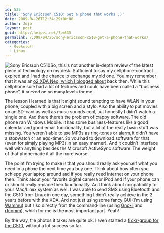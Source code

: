 ```yaml
---
id: 535
title: 'Sony Ericsson C510: Get a phone that works ;)'
date: 2009-04-26T12:34:29+00:00
author: Jojo
layout: post
guid: http://heipei.net/?p=535
permalink: /2009/04/26/sony-ericsson-c510-get-a-phone-that-works/
categories:
  - Geekstuff
  - Linux
---
```

<img data-echo="/weblog/c510.jpg" alt="Sony Ericsson C510" class="alignleft" />So, this is not another in-depth review of the latest piece of technology on my desk. Sufficient to say my cellphone-contract expired and I had the chance to exchange my old one. You may remember that it was an [o2 XDA Neo, which I blogged about](https://heipei.net/2007/08/09/o2-xda-neo/) back then. While this cellphone sure had a lot of features and could have been called a &#8220;business phone&#8221;, it sucked on so many levels for me.
  
The lesson I learned is that it might sound tempting to have WLAN in your phone, coupled with a big screen and a stylo. Also the ability to put movies on an SD-card as well as music sounds cool, but honestly I didn&#8217;t watch a single one. And there there&#8217;s the problem of crappy software. The old phone ran Windows Mobile. It has some business-features like a good calendar and good email functionality, but a lot of the really basic stuff was missing. You weren&#8217;t able to use MP3s as ring-tones or alarm, it didn&#8217;t have a stopwatch or an egg-timer. So you had to download software for that (even for simply playing MP3s in an easy manner). And it couldn&#8217;t interface well with anything besides the Microsoft ActiveSync software. The weight of that phone made it all the more worse.
  
The point I&#8217;m trying to make is that you should really ask yourself what you need in a phone the next time you buy one. Think about how often you schlepp your laptop around and if you really need internet on your phone then. Think about your favorite digital camera or iPod and if your phone can or should really replace their functionality. And think about compatibility to your Mac/Linux system as well. I was able to send SMS using Bluetooth and the C510 from Linux in one day, something I didn&#8217;t really achieve in the 2 years before with the XDA. And not just using some fancy GUI (I&#8217;m using [Wammu](http://wammu.eu/)) but also directly from the command-line (using [Gnokii](http://gnokii.org/) and [rfcomm](http://www.gentoo.org/doc/en/bluetooth-guide.xml#doc_chap5)), which for me is the most important part. Yeah!
  
By the way, the photos it takes are quite ok. I even started a [flickr-group for the C510](https://secure.flickr.com/groups/c510/), without a lot success so far.
